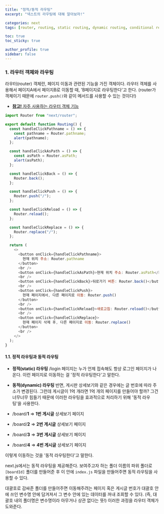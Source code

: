 ```yaml
---
title: "정적/동적 라우팅"
excerpt: "넥스트의 라우팅에 대해 알아보자!"

categories: next
tags: [router, routing, static routing, dynamic routing, conditional rendering]

toc: true
toc_sticky: true

author_profile: true
sidebar: false
---
```


### 1. 라우터 객체와 라우팅

라우터(router) 객체란, 페이지 이동과 관련된 기능을 가진 객체이다. 라우터 객체를 사용해서 페이지A에서 페이지B로 이동할 때, 'B페이지로 라우팅한다'고 한다. (router가 객체이기 때문에 `router.push()`와 같이 메서드를 사용할 수 있는 것이다!)

- [**참고!** 자주 사용하는 라우터 객체 기능](https://nextjs.org/docs/api-reference/next/router)

```javascript
import Router from "next/router";

export default function Routing() {
  const handleClickPathname = () => {
    const pathname = Router.pathname;
    alert(pathname);
  };

  const handleClickAsPath = () => {
    const asPath = Router.asPath;
    alert(asPath);
  };

  const handleClickBack = () => {
    Router.back();
  };

  const handleClickPush = () => {
    Router.push("/");
  };

  const handleClickReload = () => {
    Router.reload();
  };

  const handleClickReplace = () => {
    Router.replace("/");
  };

  return (
    <>
      <button onClick={handleClickPathname}>
        현재 위치 주소: Router.pathname
      </button>
      <br />
      <button onClick={handleClickAsPath}>현재 위치 주소: Router.asPath</button>
      <br />
      <button onClick={handleClickBack}>뒤로가기 버튼: Router.back()</button>
      <br />
      <button onClick={handleClickPush}>
        현재 페이지에서, 다른 페이지로 이동: Router.push()
      </button>
      <br />
      <button onClick={handleClickReload}>새로고침: Router.reload()</button>
      <br />
      <button onClick={handleClickReplace}>
        현재 페이지 삭제 후, 다른 페이지로 이동: Router.replace()
      </button>
      <br />
    </>
  );
}
```

#### 1.1. 정적 라우팅과 동적 라우팅

- **정적(static) 라우팅**
  /login 페이지는 누가 언제 접속해도 항상 로그인 페이지가 나온다. 이런 페이지로 이동하는 걸 '정적 라우팅한다'고 말한다.

- **동적(dynamic) 라우팅**
  반면, 게시판 상세보기와 같은 경우에는 글 번호에 따라 주소가 변경된다. 그런데 게시글이 1억 개라면 1억 개의 페이지를 만들어야 할까? 그건 너무너무 힘들기 때문에 이러한 라우팅을 효과적으로 처리하기 위해 '동적 라우팅'을 사용한다.

- /board/**1** ⇒ **1번 게시글** 상세보기 페이지
- /board/**2** ⇒ **2번 게시글** 상세보기 페이지
- /board/**3** ⇒ **3번 게시글** 상세보기 페이지
- /board/**4** ⇒ **4번 게시글** 상세보기 페이지

이렇게 이동하는 것을 '동적 라우팅한다'고 말한다.

next.js에서는 동적 라우팅을 제공해준다. 보여주고자 하는 폴더 이름의 파위 폴더로 `[boardId]` 폴더를 만들어준 후 이 안에 `index.js` 파일을 만들어주면 동적 라우팅을 사용할 수 있다.

대괄호로 감싸준 폴더를 만들어주면 이동해주려는 페이지 혹은 게시글 번호가 대괄호 안에 쓰인 변수명 안에 담겨져서 그 변수 안에 있는 데이터를 꺼내 조회할 수 있다. (즉, 대괄호 내의 폴더명은 변수명이라 아무거나 상관 없다는 뜻!) 이러한 과정을 라우터 객체가 도와준다.
